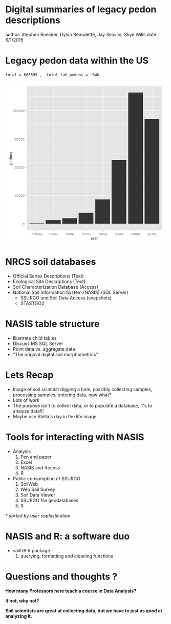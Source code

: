 
Digital summaries of legacy pedon descriptions
========================================================
author: Stephen Roecker, Dylan Beaudette, Jay Skovlin, Skye Wills
date: 6/1/2015


Legacy pedon data within the US
========================================================


```
total = 606595 ,  total lab pedons = ~64k
```

![plot of chunk unnamed-chunk-1](madison_prez-figure/unnamed-chunk-1-1.png) 




NRCS soil databases
========================================================

* Official Series Descriptions (Text)
* Ecological Site Descriptions (Text)
* Soil Characterization Database (Access)
* National Soil Information System (NASIS) (SQL Server)
   * SSURGO and Soil Data Access (snapshots)
   * STASTGO2
        

NASIS table structure
========================================================
* Illustrate child tables
* Discuss MS SQL Server
* Point data vs. aggregate data
* "The original digital soil morphometrics"

Lets Recap
=======================================================
* Image of soil scientist digging a hole, possibly collecting samples, processing samples, entering data, now what?
* Lots of work
* The purpose isn't to collect data, or to populate a database, it's to analyze data!!!
* Maybe use Stella's day in the life image


Tools for interacting with NASIS
========================================================
* Analysis
    1. Pen and paper
    2. Excel
    3. NASIS and Access
    4. R
* Public consumption of SSURGO
    1. SoilWeb
    2. Web Soil Survey
    3. Soil Data Viewer
    4. SSURGO file geodatabases
    5. R
    
_* sorted by user sophistication_
    
    
NASIS and R: a software duo
========================================================
* soilDB R package
    1. querying, formatting and cleaning functions

Questions and thoughts ?
========================================================
**How many Professors here teach a course in Data Analysis?**

**If not, why not?**

**Soil scientists are great at collecting data, but we have to just as good at analyzing it.**

